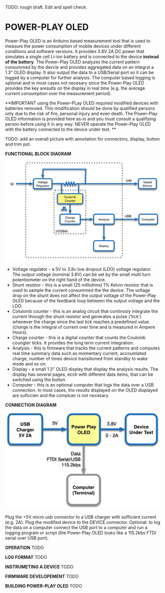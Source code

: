 TODO: rough draft. Edit and spell check.

POWER-PLAY OLED
===============

Power-Play OLED is an Arduino based measurement tool that is used to measure the power consumption of mobile devices under different conditions and software versions. It provides 3.8V 2A DC power that simulates a single cell Li-ion battery and is connected to the device **instead of the battery**. The Power-Play OLED analyzes the current pattern consummed by the devcie and provides aggregated data on an integral a 1.3" OLED display. It also output the data to a USB/Serial port so it can be logged by a computer for further analysis. The computer based logging is optional and in most cases not necesary since the Power-Play OLED provides the key aresults on the display in real time (e.g. the average current consumption over the measurement period).

**IMPORTANT using the Power-PLay OLED required modified devices with batteries removed. This modification should be done by qualified persons only due to the risk of fire, personal injury and even death. The Power-Play OLED information is provided here as-is and you must consult a qualifying person before using it in any way. NEVER operate the Power-Play OLED with the battery connected to the device under test. **

TODO: add an overall picture with annotation for connectors, display, button and trim pot.

**FUNCTIONAL BLOCK DIAGRAM**

![](doc/block_diagram.png)

* Voltage regulator - a 5V to 3.8v low dropout (LDO) voltage regulator. The output voltage (nominal 3.8V) can be set by the small multi turn potentiometer on the right hand of the device.
* Shunt resistor - this is a small (25 milliohms) 1% Kelvin resistor that is used to sample the current consummed the the device. The voltage drop on the shunt does not affect the output voltage of the Power-Play OLED because of the feedback loop between the output voltage and the LDO.
* Colulomb counter - this is an analog circuit that continosly integrate the current through the shunt resistor and generates a pulse ('tick') whenever the charge since the last tick reaches a predefined value. (charge is the integral of current over time and is measured in Ampere Hours).
* Charge counter - this is a digital counter that counts the Coulomb coungter ticks. It provides the long term current integration.
* Analysis - this is firmware that tracks the current patterns and computes real time summary data such as momentary current, accoumlated charge, number of times device transitioned from standby to wake mode and so on.
* Display - a small 1.3" OLED display that display the analysis results. The display has several pages, ecch with different data items, that can be switched using the button.
* Computer - this is an optional computer that logs the data over a USB connection. In most cases, the results displayed on the OLED displayed are suficcien and the comptuer is not necesary. 


**CONNECTION DIAGRAM**

![](doc/connection_diagram.png)

Plug the +5V micro usb connector to a USB charger with sufficient current (e.g. 2A). Plug the modified device to the DEVICE connector. Optional: to log the data on a computer connect the USB port to a computer and run a logging program or script (the Power-Play OLED looks like a 115.2kbs FTDI serial over USB port).

**OPERATION**
TODO

**LOG FORMAT**
TODO

**INSTRUMETING A DEVICE**
TODO

**FIRMWARE DEVELOPEMENT**
TODO

**BUILDING POWER-PLAY OLED**
TODO

